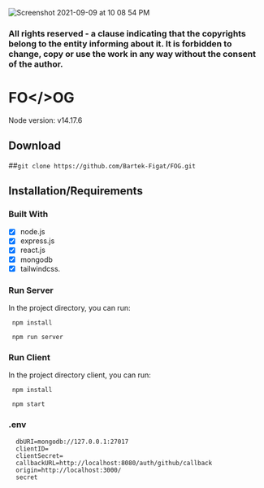 ![Screenshot 2021-09-09 at 10 08 54 PM](https://user-images.githubusercontent.com/67811830/132787992-e424dbe2-36da-4945-82fe-976a478a7c67.png)

### All rights reserved - a clause indicating that the copyrights belong to the entity informing about it. It is forbidden to change, copy or use the work in any way without the consent of the author.


# FO</>OG

Node version: v14.17.6



## Download

##```git clone https://github.com/Bartek-Figat/FOG.git```


## Installation/Requirements


### Built With

- [x] node.js
- [x] express.js
- [x] react.js
- [x] mongodb
- [x] tailwindcss.

### Run Server

In the project directory, you can run:

```
 npm install
```

```
 npm run server
```

### Run Client

In the project directory client, you can run:

```
 npm install
```

```
 npm start
```

### .env

```
  dbURI=mongodb://127.0.0.1:27017
  clientID=
  clientSecret=
  callbackURL=http://localhost:8080/auth/github/callback
  origin=http://localhost:3000/
  secret
```